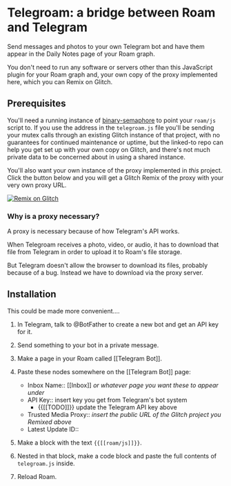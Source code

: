 # Telegroam: a bridge between Roam and Telegram

Send messages and photos to your own Telegram bot and have them appear
in the Daily Notes page of your Roam graph.

You don't need to run any software or servers other than this
JavaScript plugin for your Roam graph and, your own copy of the proxy implemented here, which you can Remix on Glitch.

## Prerequisites

You'll need a running instance of [binary-semaphore](https://github.com/cori/binary-semaphore) to point your `roam/js` script to. If you use the address in the `telegroam.js` file you'll be sending your mutex calls through an existing Glitch instance of that project, with no guarantees for continued maintenance or uptime, but the linked-to repo can help you get set up with your own copy on Glitch, and there's not much private data to be concerned about in using a shared instance. 

You'll also want your own instance of the proxy implemented in _this_ project. Click the button below and you will get a Glitch Remix of the proxy with your very own proxy URL.

[![Remix on Glitch](https://cdn.glitch.com/2703baf2-b643-4da7-ab91-7ee2a2d00b5b%2Fremix-button-v2.svg)](https://glitch.com/edit/#!/remix/telegroam)

### Why is a proxy necessary?

A proxy is necessary because of how Telegram's API works.

When Telegroam receives a photo, video, or audio, it has to download
that file from Telegram in order to upload it to Roam's file storage.

But Telegram doesn't allow the browser to download its files, probably
because of a bug. Instead we have to download via the proxy server.

## Installation

This could be made more convenient....

1. In Telegram, talk to @BotFather to create a new bot and get an API
   key for it.

2. Send something to your bot in a private message.

3. Make a page in your Roam called [[Telegram Bot]].

4. Paste these nodes somewhere on the [[Telegram Bot]] page:

   - Inbox Name:: [[Inbox]] _or whatever page you want these to appear under_
   - API Key:: insert key you get from Telegram's bot system
     - {{[[TODO]]}} update the Telegram API key above
   - Trusted Media Proxy:: _insert the public URL of the Glitch project you Remixed above_
   - Latest Update ID::

5. Make a block with the text `{{[[roam/js]]}}`.

6. Nested in that block, make a code block and paste the full contents
   of `telegroam.js` inside.

7. Reload Roam.
